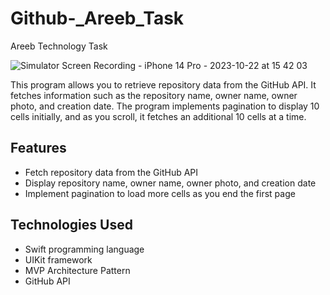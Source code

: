 # Github-_Areeb_Task
Areeb Technology Task

![Simulator Screen Recording - iPhone 14 Pro - 2023-10-22 at 15 42 03](https://github.com/esraakhaled/Github-_Areeb_Task/assets/45472327/45a574a9-1b25-4762-a7ac-89c8a0aa9c62)




This program allows you to retrieve repository data from the GitHub API. It fetches information such as the repository name, owner name, owner photo, and creation date. The program implements pagination to display 10 cells initially, and as you scroll, it fetches an additional 10 cells at a time.

## Features

- Fetch repository data from the GitHub API
- Display repository name, owner name, owner photo, and creation date
- Implement pagination to load more cells as you end the first page

## Technologies Used

- Swift programming language
- UIKit framework
- MVP Architecture Pattern
- GitHub API
